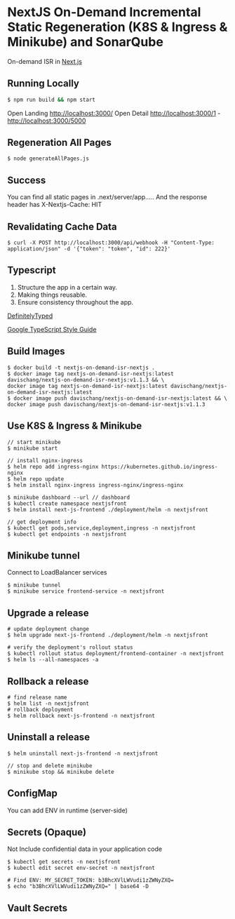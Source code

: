 # NextJS On-Demand Incremental Static Regeneration (K8S & Ingress & Minikube) and SonarQube

On-demand ISR in [Next.js](https://nextjs.org/docs/app/building-your-application/data-fetching/fetching-caching-and-revalidating#revalidating-data)

## Running Locally

```bash
$ npm run build && npm start
```

Open Landing [http://localhost:3000/](http://localhost:3000/)
Open Detail [http://localhost:3000/1](http://localhost:3000/1) - [http://localhost:3000/5000](http://localhost:3000/5000)

## Regeneration All Pages

```
$ node generateAllPages.js
```

## Success

You can find all static pages in .next/server/app.....
And the response header has X-Nextjs-Cache: HIT

## Revalidating Cache Data

```
$ curl -X POST http://localhost:3000/api/webhook -H "Content-Type: application/json" -d '{"token": "token", "id": 222}'

```

## Typescript

1. Structure the app in a certain way.
2. Making things reusable.
3. Ensure consistency throughout the app.

[DefinitelyTyped](https://github.com/DefinitelyTyped/DefinitelyTyped)

[Google TypeScript Style Guide](https://google.github.io/styleguide/tsguide.html)

## Build Images

```
$ docker build -t nextjs-on-demand-isr-nextjs .
$ docker image tag nextjs-on-demand-isr-nextjs:latest davischang/nextjs-on-demand-isr-nextjs:v1.1.3 && \
docker image tag nextjs-on-demand-isr-nextjs:latest davischang/nextjs-on-demand-isr-nextjs:latest
$ docker image push davischang/nextjs-on-demand-isr-nextjs:latest && \
docker image push davischang/nextjs-on-demand-isr-nextjs:v1.1.3

```

## Use K8S & Ingress & Minikube

```
// start minikube
$ minikube start

// install nginx-ingress
$ helm repo add ingress-nginx https://kubernetes.github.io/ingress-nginx
$ helm repo update
$ helm install nginx-ingress ingress-nginx/ingress-nginx

$ minikube dashboard --url // dashboard
$ kubectl create namespace nextjsfront
$ helm install next-js-frontend ./deployment/helm -n nextjsfront

// get deployment info
$ kubectl get pods,service,deployment,ingress -n nextjsfront
$ kubectl get endpoints -n nextjsfront
```

## Minikube tunnel

Connect to LoadBalancer services

```
$ minikube tunnel
$ minikube service frontend-service -n nextjsfront
```

## Upgrade a release

```
# update deployment change
$ helm upgrade next-js-frontend ./deployment/helm -n nextjsfront

# verify the deployment's rollout status
$ kubectl rollout status deployment/frontend-container -n nextjsfront
$ helm ls --all-namespaces -a

```

## Rollback a release

```
# find release name
$ helm list -n nextjsfront
# rollback deployment
$ helm rollback next-js-frontend -n nextjsfront
```

## Uninstall a release

```
$ helm uninstall next-js-frontend -n nextjsfront

// stop and delete minikube
$ minikube stop && minikube delete
```

## ConfigMap

You can add ENV in runtime (server-side)

## Secrets (Opaque)

Not Include confidential data in your application code

```
$ kubectl get secrets -n nextjsfront
$ kubectl edit secret env-secret -n nextjsfront

# Find ENV: MY_SECRET_TOKEN: b3BhcXVlLWVudi1zZWNyZXQ=
$ echo "b3BhcXVlLWVudi1zZWNyZXQ=" | base64 -D

```

## Vault Secrets

```

```
